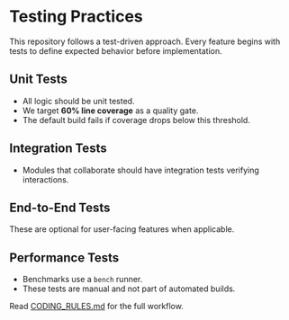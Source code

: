 # Testing Practices

This repository follows a test-driven approach. Every feature begins with tests to define expected behavior before implementation.

## Unit Tests
- All logic should be unit tested.
- We target **60% line coverage** as a quality gate.
- The default build fails if coverage drops below this threshold.

## Integration Tests
- Modules that collaborate should have integration tests verifying interactions.

## End-to-End Tests
These are optional for user-facing features when applicable.

## Performance Tests
- Benchmarks use a `bench` runner.
- These tests are manual and not part of automated builds.

Read [CODING_RULES.md](CODING_RULES.md) for the full workflow.
